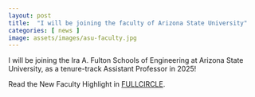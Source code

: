 ```yaml
---
layout: post
title:  "I will be joining the faculty of Arizona State University"
categories: [ news ]
image: assets/images/asu-faculty.jpg
---
```

I will be joining the Ira A. Fulton Schools of Engineering at Arizona State University, as a tenure-track Assistant Professor in 2025!

Read the New Faculty Highlight in [FULLCIRCLE][link].

[link]:https://fullcircle.asu.edu/welcome/yanbing-wang/
